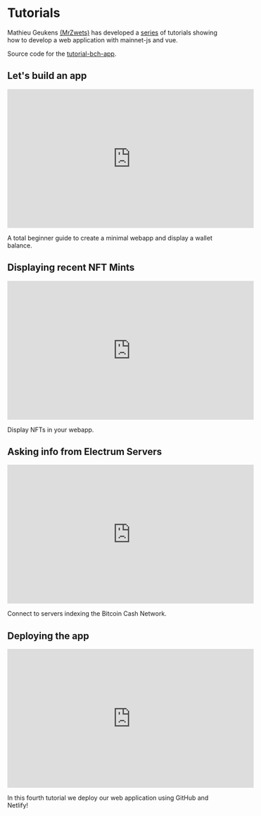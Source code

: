 # Tutorials



Mathieu Geukens [(MrZwets)](https://github.com/mr-zwets/) has developed a 
 [series](https://www.youtube.com/watch?v=vpBNt-Ids7U&list=PL6IWHNFTaMnwEvvV3iPcVqyLgdt0cI1mb) of tutorials showing how to develop a web application with mainnet-js and vue.

Source code for the [tutorial-bch-app](https://github.com/mr-zwets/tutorial-bch-app).

## Let's build an app

<iframe width="560" height="315" src="https://www.youtube.com/embed/vpBNt-Ids7U" frameborder="0" allow="autoplay; encrypted-media" allowfullscreen></iframe>

A total beginner guide to create a minimal webapp and display a wallet balance.

## Displaying recent NFT Mints

<iframe width="560" height="315" src="https://www.youtube.com/embed/2BSxlfSiLYg" frameborder="0" allow="autoplay; encrypted-media" allowfullscreen></iframe>


Display NFTs in your webapp.

## Asking info from Electrum Servers

<iframe width="560" height="315" src="https://www.youtube.com/embed/fiVysf6J3js" frameborder="0" allow="autoplay; encrypted-media" allowfullscreen></iframe>

Connect to servers indexing the Bitcoin Cash Network.


## Deploying the app

<iframe width="560" height="315" src="https://www.youtube.com/embed/d5ks4f0AMbk" frameborder="0" allow="autoplay; encrypted-media" allowfullscreen></iframe>

In this fourth tutorial we deploy our web application using GitHub and Netlify!
